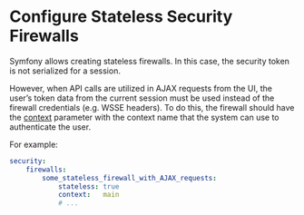 <a id="web-api-security"></a>

# Configure Stateless Security Firewalls

Symfony allows creating stateless firewalls. In this case, the security token is not serialized for a session.

However, when API calls are utilized in AJAX requests from the UI, the user’s token data from the current session must be used instead of the firewall credentials (e.g. WSSE headers). To do this, the firewall should have the <a href="https://symfony.com/doc/4.4/reference/configuration/security.html#firewall-context" target="_blank">context</a> parameter with the context name that the system can use to authenticate the user.

For example:

```yaml
security:
    firewalls:
        some_stateless_firewall_with_AJAX_requests:
            stateless: true
            context:   main
            # ...
```

<!-- Frontend -->
